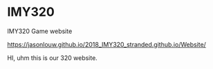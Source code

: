 # IMY320
IMY320 Game website

https://jasonlouw.github.io/2018_IMY320_stranded.github.io/Website/

HI, uhm this is our 320 website.
